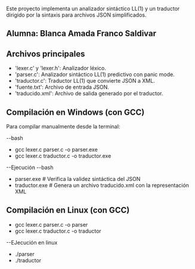 Este proyecto implementa un analizador sintáctico LL(1) y un traductor dirigido por la sintaxis para archivos JSON simplificados.
## Alumna: Blanca Amada Franco Saldivar

## Archivos principales

- 'lexer.c' y 'lexer.h': Analizador léxico.
- 'parser.c': Analizador sintáctico LL(1) predictivo con panic mode.
- 'traductor.c': Traductor LL(1) que convierte JSON a XML.
- 'fuente.txt': Archivo de entrada JSON.
- 'traducido.xml': Archivo de salida generado por el traductor.

## Compilación en Windows (con GCC)
Para compilar manualmente desde la terminal:

--bash
- gcc lexer.c parser.c -o parser.exe
- gcc lexer.c traductor.c -o traductor.exe


--Ejecución
--bash
- parser.exe       # Verifica la validez sintáctica del JSON
- traductor.exe    # Genera un archivo traducido.xml con la representación XML

## Compilación en Linux (con GCC)
- gcc lexer.c parser.c -o parser
- gcc lexer.c traductor.c -o traductor
  
--EJecución en linux
- ./parser
- ./traductor

